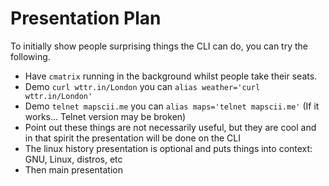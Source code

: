 # Presentation Plan

To initially show people surprising things the CLI can do, you can try the following. 

* Have `cmatrix` running in the background whilst people take their seats. 
* Demo `curl wttr.in/London` you can `alias weather='curl wttr.in/London'`
* Demo `telnet mapscii.me` you can `alias maps='telnet mapscii.me'` (If it works... Telnet version may be broken)
* Point out these things are not necessarily useful, but they are cool and in that spirit the presentation will be done on the CLI
* The linux history presentation is optional and puts things into context: GNU, Linux, distros, etc
* Then main presentation

